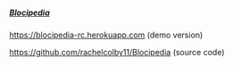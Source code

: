##### [Blocipedia](https://blocipedia-rc.herokuapp.com/)

https://blocipedia-rc.herokuapp.com (demo version)

https://github.com/rachelcolby11/Blocipedia (source code)

